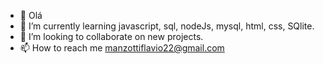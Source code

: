 - 👋 Olá
- 🌱 I’m currently learning javascript, sql, nodeJs, mysql, html, css, SQlite.
- 💞️ I’m looking to collaborate on new projects.
- 📫 How to reach me manzottiflavio22@gmail.com
